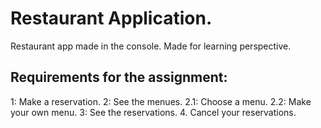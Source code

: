 # Restaurant Application.
Restaurant app made in the console. 
Made for learning perspective. 

## Requirements for the assignment: 
1: Make a reservation.
2: See the menues. 
  2.1: Choose a menu.
  2.2: Make your own menu.
3: See the reservations.
4. Cancel your reservations.
